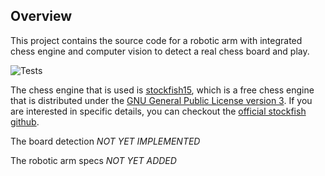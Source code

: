 ## Overview
This project contains the source code for a robotic arm with integrated chess engine and computer vision to detect a real chess board and play. 

![Tests]()

The chess engine that is used is [stockfish15](https://stockfishchess.org), which is a free chess engine that is distributed under the [GNU General Public License version 3](https://github.com/R-e-d-a-X/robotic-arm-for-chess/blob/master/LICENSE). If you are interested in specific details, you can checkout the [official stockfish github](https://github.com/official-stockfish/Stockfish).

The board detection *NOT YET IMPLEMENTED*

The robotic arm specs *NOT YET ADDED*


